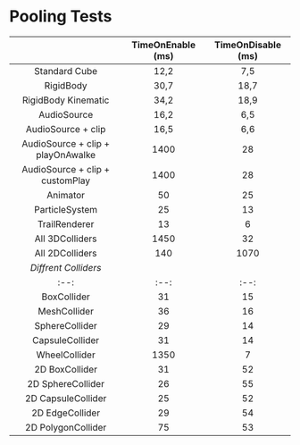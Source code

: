 # Pooling Tests

||TimeOnEnable (ms)|TimeOnDisable (ms)|
|:--:|:--:|:--:|
|Standard Cube|12,2|7,5|
|RigidBody|30,7|18,7|
|RigidBody Kinematic|34,2|18,9|
|AudioSource|16,2|6,5|
|AudioSource + clip|16,5|6,6|
|AudioSource + clip + playOnAwalke|1400|28|
|AudioSource + clip + customPlay|1400|28|
|Animator|50|25|
|ParticleSystem|25|13|
|TrailRenderer|13|6|
|All 3DColliders|1450|32|
|All 2DColliders|140|1070|
|*Diffrent Colliders*|||
|:--:|:--:|:--:|
|BoxCollider|31|15|
|MeshCollider|36|16|
|SphereCollider|29|14|
|CapsuleCollider|31|14|
|WheelCollider|1350|7|
|2D BoxCollider|31|52|
|2D SphereCollider|26|55|
|2D CapsuleCollider|25|52|
|2D EdgeCollider|29|54|
|2D PolygonCollider|75|53|
